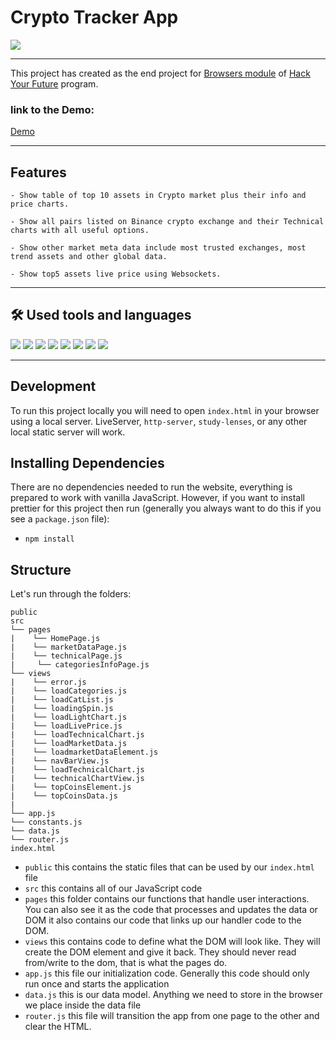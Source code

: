 # Crypto Tracker App

<img src="./public/assets/demo.gif">

---

This project has created as the end project for  [Browsers module](https://github.com/HackYourFuture/UsingAPIs) of [Hack Your Future](https://www.hackyourfuture.net/) program.

### link to the Demo:
[Demo](https://sinacryptotracker.herokuapp.com/)

---

## Features

    - Show table of top 10 assets in Crypto market plus their info and price charts.
    
    - Show all pairs listed on Binance crypto exchange and their Technical charts with all useful options.
    
    - Show other market meta data include most trusted exchanges, most trend assets and other global data. 
    
    - Show top5 assets live price using Websockets. 

---

## 🛠️ Used tools and languages

![](https://img.shields.io/badge/Code-JavaScript-informational?style=flat&logo=JavaScript&color=F7DF1E)
![](https://img.shields.io/badge/Code-HTML5-informational?style=flat&logo=HTML5&color=E34F26)
![](https://img.shields.io/badge/Style-CSS3-informational?style=flat&logo=CSS3&color=1572B6)
![](https://img.shields.io/badge/style-SASS-informational?style=flat&logo=SASS&color=E34F26)
![](https://img.shields.io/badge/Tools-Git-informational?style=flat&logo=Git&color=F05032)
![](https://img.shields.io/badge/Tools-Netlify-informational?style=flat&logo=netlify&color=00C7B7)
![](https://img.shields.io/badge/Tools-GitHub-informational?style=flat&logo=GitHub&color=181717)
![](https://img.shields.io/badge/Tools-VSCode-informational?style=flat&logo=visualstudiocode&color=1572B6)

---
## Development

To run this project locally you will need to open `index.html` in your browser using a local server. LiveServer, `http-server`, `study-lenses`, or any other local static server will work.

## Installing Dependencies

There are no dependencies needed to run the website, everything is prepared to work with vanilla JavaScript. However, if you want to install prettier for this project then run (generally you always want to do this if you see a `package.json` file):

- `npm install`

## Structure

Let's run through the folders:

```
public
src
└── pages
|    └── HomePage.js
|    └── marketDataPage.js
|    └── technicalPage.js
|     └── categoriesInfoPage.js
└── views
|    └── error.js
|    └── loadCategories.js
|    └── loadCatList.js
|    └── loadingSpin.js
|    └── loadLightChart.js
|    └── loadLivePrice.js
|    └── loadTechnicalChart.js
|    └── loadMarketData.js
|    └── loadmarketDataElement.js
|    └── navBarView.js
|    └── loadTechnicalChart.js
|    └── technicalChartView.js
|    └── topCoinsElement.js
|    └── topCoinsData.js
|     
└── app.js
└── constants.js
└── data.js
└── router.js
index.html
```

- `public` this contains the static files that can be used by our `index.html` file
- `src` this contains all of our JavaScript code
- `pages` this folder contains our functions that handle user interactions. You can also see it as the code that processes and updates the data or DOM
  it also contains our code that links up our handler code to the DOM.
- `views` this contains code to define what the DOM will look like. They will create the DOM element and give it back. They should never read from/write to the dom, that is what the pages do.
- `app.js` this file our initialization code. Generally this code should only run once and starts the application
- `data.js` this is our data model. Anything we need to store in the browser we place inside the data file
- `router.js` this file will transition the app from one page to the other and clear the HTML.

